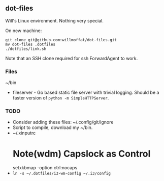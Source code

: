 ## dot-files

Will's Linux environment. Nothing very special.

On new machine:
````
git clone git@github.com:willmoffat/dot-files.git
mv dot-files .dotfiles
./dotfiles/link.sh
````
Note that an SSH clone required for ssh ForwardAgent to work.

### Files
~/bin
* fileserver - Go based static file server with trivial logging. Should be a faster version of `python -m SimpleHTTPServer`.

### TODO

* Consider adding these files:
  ~/.config/git/ignore
* Script to compile, download my ~/bin.
* ~/.xinputrc
  # Note(wdm) Capslock as Control
  setxkbmap -option ctrl:nocaps
* `ln -s ~/.dotfiles/i3-wm-config ~/.i3/config`
